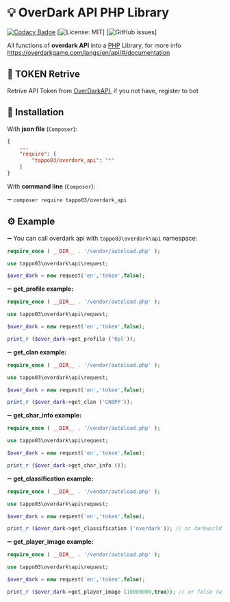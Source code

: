 # 💡 OverDark API PHP Library
[![Codacy Badge](https://app.codacy.com/project/badge/Grade/145b8d41e484414ea81272c3997e5468)](https://www.codacy.com/manual/tappo03/overdark?utm_source=github.com&amp;utm_medium=referral&amp;utm_content=tappo03/overdark&amp;utm_campaign=Badge_Grade)
[![License: MIT](https://img.shields.io/github/license/tappo03/overdark)]
[![GitHub issues](https://img.shields.io/github/issues/tappo03/overdark)]

All functions of **overdark API** into a [PHP](<https://php.net>) Library, for more info <https://overdarkgame.com/langs/en/api/#/documentation>

## 🔗 TOKEN Retrive
Retrive API Token from [OverDarkAPI](<https://t.me/OverDarkAPI_bot>), if you not have, register to bot

## 💾 Installation
With **json file** (`Composer`):
``` json
{
    ...
    "require": {
        "tappo03/overdark_api": "*"
    }
}
```
With **command line** (`Composer`):

➖ `composer require tappo03/overdark_api`
## ⚙️ Example
➖ You can call overdark api with `tappo03\overdark\api` namespace:
```php
require_once ( __DIR__ . '/vendor/autoload.php' );

use tappo03\overdark\api\request;

$over_dark = new request('en','token',false);
```
➖ **get_profile example:**
```php
require_once ( __DIR__ . '/vendor/autoload.php' );

use tappo03\overdark\api\request;

$over_dark = new request('en','token',false);

print_r ($over_dark->get_profile ('0pl'));
```
➖ **get_clan example:**
```php
require_once ( __DIR__ . '/vendor/autoload.php' );

use tappo03\overdark\api\request;

$over_dark = new request('en','token',false);

print_r ($over_dark->get_clan ('CN0PP'));
```
➖ **get_char_info example:**
```php
require_once ( __DIR__ . '/vendor/autoload.php' );

use tappo03\overdark\api\request;

$over_dark = new request('en','token',false);

print_r ($over_dark->get_char_info ());
```
➖ **get_classification example:**
```php
require_once ( __DIR__ . '/vendor/autoload.php' );

use tappo03\overdark\api\request;

$over_dark = new request('en','token',false);

print_r ($over_dark->get_classification ('overdark')); // or darkworld
```
➖ **get_player_image example:**
```php
require_once ( __DIR__ . '/vendor/autoload.php' );

use tappo03\overdark\api\request;

$over_dark = new request('en','token',false);

print_r ($over_dark->get_player_image (10000000,true)); // or false (without background)
```
